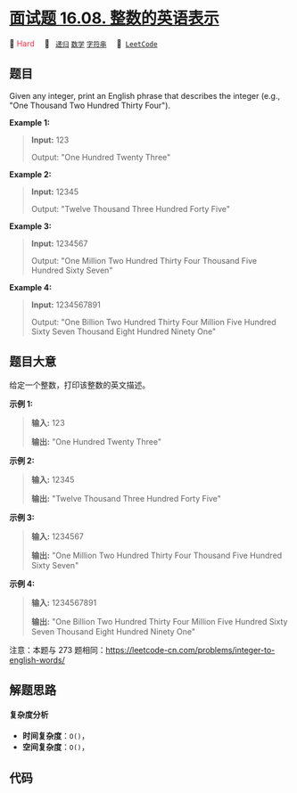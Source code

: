 # [面试题 16.08. 整数的英语表示](https://leetcode.cn/problems/english-int-lcci)

🔴 <font color=#ff334b>Hard</font>&emsp; 🔖&ensp; [`递归`](/outline/tag/recursion.md) [`数学`](/outline/tag/math.md) [`字符串`](/outline/tag/string.md)&emsp; 🔗&ensp;[`LeetCode`](https://leetcode.cn/problems/english-int-lcci)

## 题目

Given any integer, print an English phrase that describes the integer (e.g.,
"One Thousand Two Hundred Thirty Four").

**Example 1:**

> 
> 
> 
> 
> 
> **Input:** 123
> 
> Output: "One Hundred Twenty Three"

**Example 2:**

> 
> 
> 
> 
> 
> **Input:** 12345
> 
> Output: "Twelve Thousand Three Hundred Forty Five"

**Example 3:**

> 
> 
> 
> 
> 
> **Input:** 1234567
> 
> Output: "One Million Two Hundred Thirty Four Thousand Five Hundred Sixty Seven"

**Example 4:**

> 
> 
> 
> 
> 
> **Input:** 1234567891
> 
> Output: "One Billion Two Hundred Thirty Four Million Five Hundred Sixty Seven Thousand Eight Hundred Ninety One"


## 题目大意

给定一个整数，打印该整数的英文描述。

**示例 1:**

> 
> 
> 
> 
> 
> **输入:** 123
> 
> **输出:** "One Hundred Twenty Three"
> 
> 

**示例 2:**

> 
> 
> 
> 
> 
> **输入:** 12345
> 
> **输出:** "Twelve Thousand Three Hundred Forty Five"

**示例 3:**

> 
> 
> 
> 
> 
> **输入:** 1234567
> 
> **输出:** "One Million Two Hundred Thirty Four Thousand Five Hundred Sixty Seven"

**示例 4:**

> 
> 
> 
> 
> 
> **输入:** 1234567891
> 
> **输出:** "One Billion Two Hundred Thirty Four Million Five Hundred Sixty Seven Thousand Eight Hundred Ninety One"

注意：本题与 273 题相同：<https://leetcode-cn.com/problems/integer-to-english-words/>


## 解题思路

#### 复杂度分析

- **时间复杂度**：`O()`，
- **空间复杂度**：`O()`，

## 代码

```javascript

```